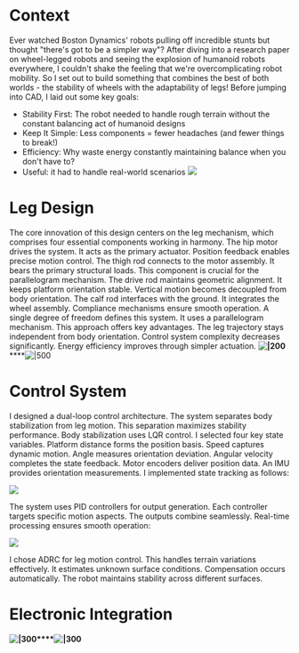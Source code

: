 # Context
Ever watched Boston Dynamics' robots pulling off incredible stunts but thought "there's got to be a simpler way"? After diving into a research paper on wheel-legged robots and seeing the explosion of humanoid robots everywhere, I couldn't shake the feeling that we're overcomplicating robot mobility. So I set out to build something that combines the best of both worlds - the stability of wheels with the adaptability of legs!
Before jumping into CAD, I laid out some key goals:
- Stability First: The robot needed to handle rough terrain without the constant balancing act of humanoid designs
- Keep It Simple: Less components = fewer headaches (and fewer things to break!)
- Efficiency: Why waste energy constantly maintaining balance when you don't have to?
- Useful: it had to handle real-world scenarios
**![](https://lh7-rt.googleusercontent.com/docsz/AD_4nXc5NvEk41izefZ2OJIBkiOL7G_62TFrGsR79Vx329jRibWK9V9pwTEjtuVAFc5qo51QrCHKWEsMnja0-IRRU-tDwdfreRPoLLQi6vKuTz-jdpiDY2qwIKAT4lWMOrn_jAWch-iSHQjLRyXBfd6vWwcT9J5B?key=zwGjVZ7EjAL1kdZw6LWOIA)**
# Leg Design
The core innovation of this design centers on the leg mechanism, which comprises four essential components working in harmony. The hip motor drives the system. It acts as the primary actuator. Position feedback enables precise motion control.
The thigh rod connects to the motor assembly. It bears the primary structural loads. This component is crucial for the parallelogram mechanism.
The drive rod maintains geometric alignment. It keeps platform orientation stable. Vertical motion becomes decoupled from body orientation.
The calf rod interfaces with the ground. It integrates the wheel assembly. Compliance mechanisms ensure smooth operation.
A single degree of freedom defines this system. It uses a parallelogram mechanism. This approach offers key advantages. The leg trajectory stays independent from body orientation. Control system complexity decreases significantly. Energy efficiency improves through simpler actuation.
**![|200](https://lh7-rt.googleusercontent.com/docsz/AD_4nXf6-Aqcm9W6y80runQw6WgCobEclnM_y_jqTjMGv5_3BCBeGsGX6-_qk6spFWmrqpcEkVKUGnx6CZfQIxJqCKsqbCe0YXEvi8YXoceT7QEs7rKKcDCRxzw66oM45fS8_hA8lE8UyvSFMeDcOmueQ1inAbkq?key=zwGjVZ7EjAL1kdZw6LWOIA)******![|500](https://lh7-rt.googleusercontent.com/docsz/AD_4nXdCBYlRy0VanTB6Tpi9tbbCywqv-0yEVjdDqUGmLGOALF4_SjuCmcPKpOf-tmnLWQief_plpx19X7rqFg-LzjsKQjVGa39p4qXoLPxugtxBsVwd8D0zRx7Hv2EdWEGe5Vso8FeBYB06gyD3bCFT8hQPETvE?key=zwGjVZ7EjAL1kdZw6LWOIA)
# Control System
I designed a dual-loop control architecture. The system separates body stabilization from leg motion. This separation maximizes stability performance.
Body stabilization uses LQR control. I selected four key state variables. Platform distance forms the position basis. Speed captures dynamic motion. Angle measures orientation deviation. Angular velocity completes the state feedback. Motor encoders deliver position data. An IMU provides orientation measurements.
I implemented state tracking as follows:

**![](https://lh7-rt.googleusercontent.com/docsz/AD_4nXcFHmsRG5mxsnoZj2doWdjKso-WeiVvamlGcoXpmfA3uJL1jqDxWe_n28U855-x8NqXHELmDetRCn7mfsEpke6cB9pVTFH4wxeQP3xpcbmu7hTNc42uYHCbkBKqSmG1r2ec7qylvmTPnFH5FVw31d_iKLzj?key=zwGjVZ7EjAL1kdZw6LWOIA)**

The system uses PID controllers for output generation. Each controller targets specific motion aspects. The outputs combine seamlessly. Real-time processing ensures smooth operation:

**![](https://lh7-rt.googleusercontent.com/docsz/AD_4nXf5ygAo5s7WUs3T1u1vgwZHeGBnukiyaKREiIoRJa9kRyGLpD3DpXzKxoiHrDUAfcpjPLYL_f__VLmBa8lw5KHutB0d6jMdDCQwRBKpGH1pbNXHybdqXIRgR3UvpoSNnVFl1SrIFv3gBELrIEQQIhoCSj8?key=zwGjVZ7EjAL1kdZw6LWOIA)**

I chose ADRC for leg motion control. This handles terrain variations effectively. It estimates unknown surface conditions. Compensation occurs automatically. The robot maintains stability across different surfaces.
# Electronic Integration
**![|300](https://lh7-rt.googleusercontent.com/docsz/AD_4nXc6Ua7rF1yZps5-Mandqn9dDOO9Lx7pxaXfufus56VC3Stc3G7T9bcnfaMG6e7VPnfVzTXfL_4Sev-Gd35qAChC3QcyFvaav0Z265S9xxkqeTpFjStUK0fujqNXdBn6WNkLoU0BgU3fpBN3IyzlIFZx3P4C?key=zwGjVZ7EjAL1kdZw6LWOIA)****![|300](https://lh7-rt.googleusercontent.com/docsz/AD_4nXeTUoJCI9OqzmCqmHK1F9zyNTnfWO003I9EFrcA5R4SHaRrqtyxC1ZaBxTidb9PTxTz5_pV0Wv68SVyFoYyvPrL2vMV2mRyg0F3_c3QIXoLg_fU7gsCCBO8wIwC0v-E9cc9467G6Io2cxH4zYJLV6go-T4R?key=zwGjVZ7EjAL1kdZw6LWOIA)**